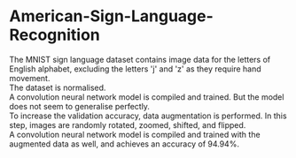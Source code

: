 # American-Sign-Language-Recognition
The MNIST sign language dataset contains image data for the letters of English alphabet, excluding the letters 'j' and 'z' as they require hand movement.\
The dataset is normalised.\
A convolution neural network model is compiled and trained. But the model does not seem to generalise perfectly.\
To increase the validation accuracy, data augmentation is performed. In this step, images are randomly rotated, zoomed, shifted, and flipped.\
A convolution neural network model is compiled and trained with the augmented data as well, and achieves an accuracy of 94.94%.
